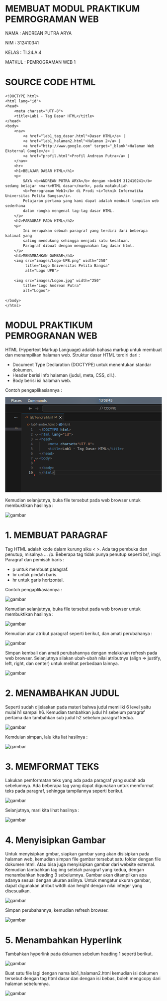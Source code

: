 # MEMBUAT MODUL PRAKTIKUM PEMROGRAMAN WEB

NAMA : ANDREAN PUTRA ARYA

NIM : 312410341

KELAS : TI.24.A.4

MATKUL : PEMROGRAMAN WEB 1

# SOURCE CODE HTML
```
<!DOCTYPE html>
<html lang="id">
<head>
    <meta charset="UTF-8">
    <title>Lab1 - Tag Dasar HTML</title>
</head>
<body>
    <nav>
        <a href="lab1_tag_dasar.html">Dasar HTML</a> |
        <a href="lab1_halaman2.html">Halaman 2</a> |
        <a href="http://www.google.com" target="_blank">Halaman Web Eksternal Google</a> |
        <a href="profil.html">Profil Andrean Putra</a> |
    </nav>
    <hr>
    <h1>BELAJAR DASAR HTML</h1>
    <p>
        SAYA <b>ANDREAN PUTRA ARYA</b> dengan <b>NIM 312410241</b> sedang belajar <mark>HTML dasar</mark>, pada matakuliah 
        <b>Pemrograman Web1</b> di Prodi <i>Teknik Informatika Universitas Pelita Bangsa</i>. 
        Pelajaran pertama yang kami dapat adalah membuat tampilan web sederhana 
        dalam rangka mengenal tag-tag dasar HTML.
    </p>
    <h2>PARAGRAF PADA HTML</h2>
    <p>
        Ini merupakan sebuah paragraf yang terdiri dari beberapa kalimat yang 
        saling mendukung sehingga menjadi satu kesatuan. 
        Paragraf dibuat dengan menggunakan tag dasar html.
    </p>
    <h3>MENAMBAHKAN GAMBAR</h3>
    <img src="images/Logo-UPB.png" width="250" 
         title="Logo Universitas Pelita Bangsa" 
         alt="Logo UPB">

    <img src="images/Logoo.jpg" width="250"
        title="Logo Andrean Putra"
        alt="Logoo">

</body>
</html>
```

# MODUL PRAKTIKUM PEMROGRANAN WEB

HTML (Hypertext Markup Language) adalah bahasa markup untuk membuat dan menampilkan halaman web. Struktur dasar HTML terdiri dari :
- Document Type Declaration (DOCTYPE) untuk menentukan standar dokumen.
- Header berisi info halaman (judul, meta, CSS, dll.).
- Body berisi isi halaman web.

Contoh pengaplikasiannya : 

![gambar](https://github.com/andreanbadeh/Lab1Web/blob/37a82b318bbbec6abceb5781b4ba0763086461a1/images/Screenshot%20from%202025-09-25%2013-08-54.png)

Kemudian selanjutnya, buka file tersebut pada web browser untuk membuktikan hasilnya :

![gambar](https://raw.githubusercontent.com/M-Rakha/Lab1Web/bdf4751c448e85823e4b54ff29bf855569c85f62/Cuplikan%20layar%202025-09-23%20220310.png)

# 1. MEMBUAT PARAGRAF

Tag HTML adalah kode dalam kurung siku < >. Ada tag pembuka dan penutup, misalnya  ... /p. Beberapa tag tidak punya penutup seperti br/, img/.
Paragraf dan pemisah baris :
- p untuk membuat paragraf.
- br untuk pindah baris.
- hr untuk garis horizontal.

Contoh pengaplikasiannya :

![gambar](https://raw.githubusercontent.com/M-Rakha/Lab1Web/7da0a7923b09c518b7c947fcf83753b433d4f36e/Cuplikan%20layar%202025-09-23%20220927.png)

Kemudian selanjutnya, buka file tersebut pada web browser untuk membuktikan hasilnya :

![gambar](https://raw.githubusercontent.com/M-Rakha/Lab1Web/e657b8203e864d91421f643d6a4be90a63e48b42/Cuplikan%20layar%202025-09-23%20221000.png)

Kemudian atur atribut paragraf seperti berikut, dan amati perubahanya :

![gambar](https://raw.githubusercontent.com/M-Rakha/Lab1Web/c81cc7bcdd2ebc108cda4e2f7e3d04f60e4a03b1/Cuplikan%20layar%202025-09-23%20230427.png)

Simpan kembali dan amati perubahannya dengan melakukan refresh pada web browser. Selanjutnya silakan ubah-ubah nilai atributnya (align => justify, left, right, dan center) untuk melihat perbedaan lainnya.

![gambar](https://raw.githubusercontent.com/M-Rakha/Lab1Web/c81cc7bcdd2ebc108cda4e2f7e3d04f60e4a03b1/Cuplikan%20layar%202025-09-23%20230441.png)

# 2. MENAMBAHKAN JUDUL
Seperti sudah dijelaskan pada materi bahwa judul memiliki 6 level yaitu mulai h1 sampai h6. Kemudian tambahkan judul h1 sebelum paragraf pertama dan tambahkan sub judul h2 sebelum paragraf kedua.

![gambar](https://raw.githubusercontent.com/M-Rakha/Lab1Web/4e24c5f10dff5082bd939ed2efb47a08f889dadc/Cuplikan%20layar%202025-09-23%20221115.png) 

Kemduian simpan, lalu kita liat hasilnya :

![gambar](https://raw.githubusercontent.com/M-Rakha/Lab1Web/4e24c5f10dff5082bd939ed2efb47a08f889dadc/Cuplikan%20layar%202025-09-23%20221128.png)


# 3. MEMFORMAT TEKS
Lakukan pemformatan teks yang ada pada paragraf yang sudah ada sebelumnya. Ada beberapa tag yang dapat digunakan untuk memformat teks pada paragraf, sehingga tampilannya seperti berikut.

![gambar](https://raw.githubusercontent.com/M-Rakha/Lab1Web/50e0c9c24c5a169e85545e08cf2195e01e540689/Cuplikan%20layar%202025-09-23%20221538.png)

Selanjutnya, mari kita lihat hasilnya :

![gambar](https://raw.githubusercontent.com/M-Rakha/Lab1Web/50e0c9c24c5a169e85545e08cf2195e01e540689/Cuplikan%20layar%202025-09-23%20221552.png)

# 4. Menyisipkan Gambar
Untuk menyisipkan gmbar, siapkan gambar yang akan disisipkan pada halaman web, kemudian simpan file gambar tersebut satu folder dengan file dokumen html. Atau bisa juga menyisipkan gambar dari website external. Kemudian tambahkan tag img setelah paragraf yang kedua, dengan menambahkan heading 3 sebelumnya. Gambar akan ditampilkan apa adanya sesuai dengan ukuran aslinya. Untuk mengatur ukuran gambar, dapat digunakan atribut witdh dan height dengan nilai integer yang disesuaikan.

![gambar](https://raw.githubusercontent.com/M-Rakha/Lab1Web/73203a1509abda1a5f5ee589aecb49e8db73bf1a/Cuplikan%20layar%202025-09-23%20222251.png)

Simpan perubahannya, kemudian refresh browser.

![gambar](https://raw.githubusercontent.com/M-Rakha/Lab1Web/73203a1509abda1a5f5ee589aecb49e8db73bf1a/Cuplikan%20layar%202025-09-23%20222306.png)

# 5. Menambahkan Hyperlink
Tambahkan hyperlink pada dokumen sebelum heading 1 seperti berikut.

![gambar](https://raw.githubusercontent.com/M-Rakha/Lab1Web/fcbc8013e37c6a2ef54225a4d2df435400ff3bee/Cuplikan%20layar%202025-09-23%20222522.png)

Buat satu file lagi dengan nama lab1_halaman2.html kemudian isi dokumen tersebut dengan tag html dasar dan dengan isi bebas, boleh mengcopy dari halaman sebelumnya.

![gambar](https://raw.githubusercontent.com/M-Rakha/Lab1Web/fcbc8013e37c6a2ef54225a4d2df435400ff3bee/Cuplikan%20layar%202025-09-23%20222542.png)
